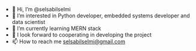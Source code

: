 - 👋 Hi, I’m @selsabilselmi
- 👀 I’m interested in Python developer, embedded systems developer and data scientist
- 🌱 I’m currently learning MERN stack 
- 💞️ I look forward to cooperating in developing the project
- 📫 How to reach me selsabilselmi@gmail.com

<!---
selsabilselmi/selsabilselmi is a ✨ special ✨ repository because its `README.md` (this file) appears on your GitHub profile.
You can click the Preview link to take a look at your changes.
--->

